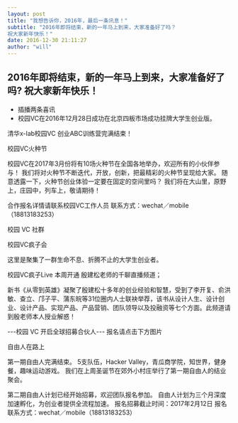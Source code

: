 ```yaml
---
layout: post
title: "我想告诉你，2016年，最后一条讯息！"
subtitle: "2016年即将结束，新的一年马上到来，大家准备好了吗？
祝大家新年快乐！"
date: 2016-12-30 21:11:27
author: "will"
---
```


## 2016年即将结束，新的一年马上到来，大家准备好了吗? 祝大家新年快乐！

* 插播两条喜讯
* 校园VC在2016年12月28日成功在北京四板市场成功挂牌大学生创业版。


清华x-lab校园VC 创业ABC训练营完满结束！




校园VC火种节

校园VC在2017年3月份将有10场火种节在全国各地举办，欢迎所有的小伙伴参与！
我们将对火种节不断迭代，开放，创新，把最精彩的火种节呈现给大家。
随意透露一下，火种节创业体验一定要在固定的空间里吗？
我们将在大山里，原野上，庄园中，列车上，敬请期待！

合作报名详情请联系校园VC工作人员
联系方式：wechat／mobile（18813183253）


校园 VC 社群

校园VC疯子会

这里是聚集了一群生命不息、折腾不止的大学生创业者。

校园VC疯子Live
本周开通 殷建松老师的千聊直播频道；

新书《从零到英雄》凝聚了殷建松十多年的创业经验和智慧，受到了李开复、俞洪敏、查立、邝子平、蒲东皖等31位圈内人士联袂举荐，该书从设计人生、设计创业、设计产品、实现产品、产品营销、团队领导以及投融资等七个方面。此频道请到殷老师本人授业解惑！



---校园 VC 开启全球招募合伙人---
报名请点击下方图片



自由人在路上

第一期自由人完满结束。
5支队伍，Hacker Valley，青瓜商学院，知世界，健身餐，趣味运动游戏。
我们在上周圣诞节在郊外小村庄举行了第一期自由人的结业聚会。

第二期自由人计划已经开始招募，欢迎团队报名参加。
自由人计划为三个月深度加速孵化，为创业者提供全流程加速。
报名招募截止时间：2017年2月12日
报名联系方式：wechat／mobile（18813183253）
